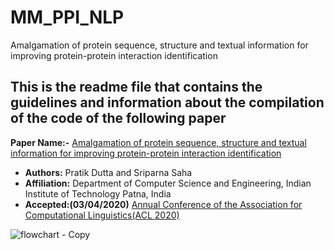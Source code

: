 # MM_PPI_NLP
Amalgamation of protein sequence, structure and textual information for improving protein-protein interaction identification

## This is the readme file that contains the guidelines and information about the compilation of the code of the following paper

**Paper Name:-** [Amalgamation of protein sequence, structure and textual information for improving protein-protein interaction identification]()

- **Authors:** Pratik Dutta and Sriparna Saha
- **Affiliation:** Department of Computer Science and Engineering, Indian Institute of Technology Patna, India
- **Accepted:(03/04/2020)** [Annual Conference of the Association for Computational Linguistics(ACL 2020)](https://acl2020.org/)


![flowchart - Copy](https://user-images.githubusercontent.com/29531232/78715238-be89fe00-793a-11ea-9860-02c2e22498dd.png)
